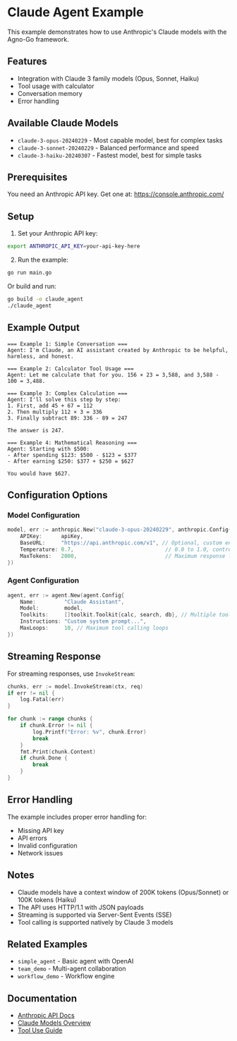 # Claude Agent Example

This example demonstrates how to use Anthropic's Claude models with the Agno-Go framework.

## Features

- Integration with Claude 3 family models (Opus, Sonnet, Haiku)
- Tool usage with calculator
- Conversation memory
- Error handling

## Available Claude Models

- `claude-3-opus-20240229` - Most capable model, best for complex tasks
- `claude-3-sonnet-20240229` - Balanced performance and speed
- `claude-3-haiku-20240307` - Fastest model, best for simple tasks

## Prerequisites

You need an Anthropic API key. Get one at: https://console.anthropic.com/

## Setup

1. Set your Anthropic API key:
```bash
export ANTHROPIC_API_KEY=your-api-key-here
```

2. Run the example:
```bash
go run main.go
```

Or build and run:
```bash
go build -o claude_agent
./claude_agent
```

## Example Output

```
=== Example 1: Simple Conversation ===
Agent: I'm Claude, an AI assistant created by Anthropic to be helpful, harmless, and honest.

=== Example 2: Calculator Tool Usage ===
Agent: Let me calculate that for you. 156 × 23 = 3,588, and 3,588 - 100 = 3,488.

=== Example 3: Complex Calculation ===
Agent: I'll solve this step by step:
1. First, add 45 + 67 = 112
2. Then multiply 112 × 3 = 336
3. Finally subtract 89: 336 - 89 = 247

The answer is 247.

=== Example 4: Mathematical Reasoning ===
Agent: Starting with $500:
- After spending $123: $500 - $123 = $377
- After earning $250: $377 + $250 = $627

You would have $627.
```

## Configuration Options

### Model Configuration

```go
model, err := anthropic.New("claude-3-opus-20240229", anthropic.Config{
    APIKey:      apiKey,
    BaseURL:     "https://api.anthropic.com/v1", // Optional, custom endpoint
    Temperature: 0.7,                             // 0.0 to 1.0, controls randomness
    MaxTokens:   2000,                            // Maximum response length
})
```

### Agent Configuration

```go
agent, err := agent.New(agent.Config{
    Name:         "Claude Assistant",
    Model:        model,
    Toolkits:     []toolkit.Toolkit{calc, search, db}, // Multiple tools
    Instructions: "Custom system prompt...",
    MaxLoops:     10, // Maximum tool calling loops
})
```

## Streaming Response

For streaming responses, use `InvokeStream`:

```go
chunks, err := model.InvokeStream(ctx, req)
if err != nil {
    log.Fatal(err)
}

for chunk := range chunks {
    if chunk.Error != nil {
        log.Printf("Error: %v", chunk.Error)
        break
    }
    fmt.Print(chunk.Content)
    if chunk.Done {
        break
    }
}
```

## Error Handling

The example includes proper error handling for:
- Missing API key
- API errors
- Invalid configuration
- Network issues

## Notes

- Claude models have a context window of 200K tokens (Opus/Sonnet) or 100K tokens (Haiku)
- The API uses HTTP/1.1 with JSON payloads
- Streaming is supported via Server-Sent Events (SSE)
- Tool calling is supported natively by Claude 3 models

## Related Examples

- `simple_agent` - Basic agent with OpenAI
- `team_demo` - Multi-agent collaboration
- `workflow_demo` - Workflow engine

## Documentation

- [Anthropic API Docs](https://docs.anthropic.com/claude/reference)
- [Claude Models Overview](https://docs.anthropic.com/claude/docs/models-overview)
- [Tool Use Guide](https://docs.anthropic.com/claude/docs/tool-use)
